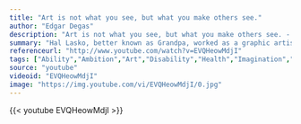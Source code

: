 ```yaml
---
title: "Art is not what you see, but what you make others see."
author: "Edgar Degas"
description: "Art is not what you see, but what you make others see. - Edgar Degas quotes from GetInspired365.com"
summary: "Hal Lasko, better known as Grandpa, worked as a graphic artist back when everything was done by hand. His family introduced him to the computer and Microsoft Paint long after he retired.  Now, Grandpa spends ten hours a day moving pixels around his computer paintings. His work is a collision of pointillism and 8-Bit art. Oh, and he is almost blind."
referenceurl: "http://www.youtube.com/watch?v=EVQHeowMdjI"
tags: ["Ability","Ambition","Art","Disability","Health","Imagination","Perseverance","Technology",]
source: "youtube"
videoid: "EVQHeowMdjI"
image: "https://img.youtube.com/vi/EVQHeowMdjI/0.jpg"
---
```


{{< youtube EVQHeowMdjI >}}
